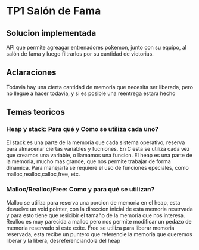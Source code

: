 # TP1 Salón de Fama

## Solucion implementada
API que permite agreagar entrenadores pokemon, junto con su equipo, al salón de fama y luego filtrarlos por su cantidad de victorias.

## Aclaraciones
Todavia hay una cierta cantidad de memoria que necesita ser liberada, pero no llegue a hacer todavia, y si es posible una reentrega estara hecho

## Temas teoricos
### Heap y stack: Para qué y Como se utiliza cada uno?
El stack es una parte de la memoria que cada sistema operativo, reserva para almacenar ciertas variables y fucniones. En C esta se utiliza cada vez que creamos una variable, o llamamos una funcion.
El heap es una parte de la memoria, mucho mas grande, que nos permite trabajar de forma dinamica. Para manejarla se requiere el uso de funciones epeciales, como malloc,realloc,calloc,free, etc.

### Malloc/Realloc/Free: Como y para qué se utilizan?
Malloc se utiliza para reserva una porcion de memoria en el heap, esta devuelve un void pointer, con la direccion inicial de esta memoria reservada y para esto tiene que resicibir el tamaño de la memoria que nos interesa.
Realloc es muy parecida a malloc pero nos permite modificar un pedazo de memoria reservado si este exite.
Free se utiliza para liberar memoria reservada, esta recibe un puntero que referencie la memoria que queremos liberar y la libera, desreferenciandola del heap